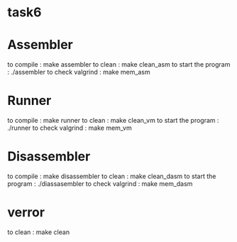 # task6
# Assembler
to compile : make assembler
to clean : make clean_asm
to start the program : ./assembler
to check valgrind : make mem_asm
# Runner
to compile : make runner
to clean : make clean_vm
to start the program : ./runner
to check valgrind : make mem_vm
# Disassembler
to compile : make disassembler
to clean : make clean_dasm
to start the program : ./diassasembler
to check valgrind : make mem_dasm
# verror
to clean : make clean
